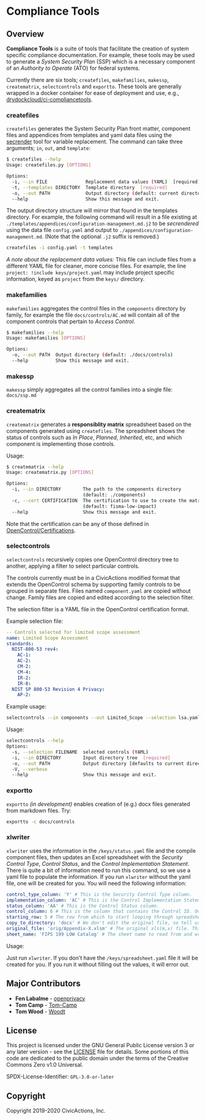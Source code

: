 # Compliance Tools

## Overview

**Compliance Tools** is a suite of tools that facilitate the creation of system specific compliance documentation. For example, these tools may be used to generate a _System Security Plan_ (SSP) which is a necessary component of an _Authority to Operate_ (ATO) for federal systems.

Currently there are six tools; `createfiles`, `makefamilies`, `makessp`, `creatematrix`, `selectcontrols` and `exportto`. These tools are generally wrapped in a docker container for ease of deployment and use, e.g., [drydockcloud/ci-compliancetools](https://github.com/drydockcloud/ci-compliancetools).

### createfiles

`createfiles` generates the System Security Plan front matter, component files and appendices from templates and yaml data files using the [secrender](https://github.com/CivicActions/secrender) tool for variable replacement. The command can take three arguments; `in`, `out`, and `template`:

```bash
$ createfiles --help
Usage: createfiles.py [OPTIONS]

Options:
  -i, --in FILE              Replacement data values (YAML)  [required]
  -t, --templates DIRECTORY  Template directory  [required]
  -o, --out PATH             Output directory (default: current directory)
  --help                     Show this message and exit.
```

The output directory structure will mirror that found in the templates directory. For example, the following command will result in a file existing at `./templates/appendices/configuration-management.md.j2` to be _secrendered_ using the data file `config.yaml` and output to `./appendices/configuration-management.md`. (Note that the optional `.j2` suffix is removed.)

```bash
createfiles -i config.yaml -t templates
```

*A note about the replacement data values:* This file can include files from a different YAML file for cleaner, more concise files. For example, the line `project: !include keys/project.yaml` may include project specific information, keyed as `project` from the `keys/` directory.

### makefamilies

`makefamilies` aggregates the control files in the `components` directory by family, for example the file `docs/controls/AC.md` will contain all of the component controls that pertain to _Access Control_.

```bash
$ makefamilies --help
Usage: makefamilies [OPTIONS]

Options:
  -o, --out PATH  Output directory (default: ./docs/controls)
  --help          Show this message and exit.
```

### makessp

`makessp` simply aggregates all the control families into a single file: `docs/ssp.md`

### creatematrix

`creatematrix` generates a **responsiblity matrix** spreadsheet based on the components generated using `createfiles`. The spreadsheet shows the status of controls such as _In Place_, _Planned_, _Inherited_, etc, and which component is implementing those controls.

Usage:

```bash
$ creatematrix --help
Usage: creatematrix.py [OPTIONS]

Options:
  -i, --in DIRECTORY        The path to the components directory
                            (default: ./components)
  -c, --cert CERTIFICATION  The certification to use to create the matrix
                            (default: fisma-low-impact)
  --help                    Show this message and exit.
```

Note that the certification can be any of those defined in [OpenControl/Certifications](https://github.com/opencontrol/certifications).

### selectcontrols

`selectcontrols` recursively copies one OpenControl directory tree to
another, applying a filter to select particular controls.

The controls currently must be in a CivicActions modified format that extends the OpenControl
schema by supporting family controls to be grouped in separate files.
Files named `component.yaml` are copied without change.
Family files are copied and edited according to the selection filter.

The selection filter is a YAML file in the OpenControl certification format.

Example selection file:

```yaml
-- Controls selected for limited scope assessment
name: Limited Scope Assessment
standards:
  NIST-800-53 rev4:
    AC-1:
    AC-2:
    CM-2:
    CM-4:
    IR-2:
    IR-8:
  NIST SP 800-53 Revision 4 Privacy:
    AP-2:
```

Example usage:

```bash
selectcontrols --in components --out Limited_Scope --selection lsa.yaml
```

Usage:

```bash
selectcontrols --help
Options:
  -s, --selection FILENAME  selected controls (YAML)
  -i, --in DIRECTORY        Input directory tree  [required]
  -o, --out PATH            Output directory [defaults to current directory]
  -V, --verbose
  --help                    Show this message and exit.
```

### exportto

`exportto` *(in development)* enables creation of (e.g.) docx files generated from markdown files. Try:

```bash
exportto -c docs/controls
```

### xlwriter

`xlwriter` uses the information in the `/keys/status.yaml` file and the compile component files, then updates an Excel spreadsheet with the _Security Control Type_, _Control Status_, and the _Control Implementation Statement_. There is quite a bit of information need to run this command, so we use a yaml file to populate the information. If you run `xlwriter` without the yaml file, one will be created for you. You will need the following information:

```yaml
control_type_column: 'Y' # This is the Security Control Type column.
implementation_column: 'AC' # This is the Control Implementation Statement column.
status_column: 'AA' # This is the Control Status column.
control_column: 6 # This is the column that contains the Control ID. Oddly, this needs to be a numeric value.
starting_row: 5 # The row from which to start looping through spreadsheet.
copy_to_directory: 'docx' # We don't edit the original file, so tell us where to copy it to.
original_file: 'orig/Appendix-X.xlsm' # The original xls(m,x) file. This must live somewhere in the project root.
sheet_name: 'FIPS 199 LOW Catalog' # The sheet name to read from and write to.
```

Usage:

Just run `xlwriter`. If you don't have the `/keys/spreadsheet.yaml` file it will be created for you. If you run it without filling out the values, it will error out.

## Major Contributors

* **Fen Labalme** - [openprivacy](https://github.com/openprivacy)
* **Tom Camp** - [Tom-Camp](https://github.com/Tom-Camp)
* **Tom Wood** - [Woodt](https://github.com/woodt)

## License

This project is licensed under the GNU General Public License version 3 or any later version - see the [LICENSE](LICENSE) file for details. Some portions of this code are dedicated to the public domain under the terms of the Creative Commons Zero v1.0 Universal.

SPDX-License-Identifier: `GPL-3.0-or-later`

## Copyright

Copyright 2019-2020 CivicActions, Inc.

